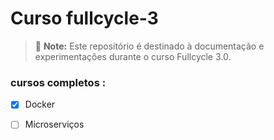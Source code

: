 # Curso fullcycle-3

> :memo: **Note:** Este repositório é destinado à documentação e experimentações durante o curso Fullcycle 3.0.

### cursos completos :
- [x] Docker
- [ ] Microserviços 

